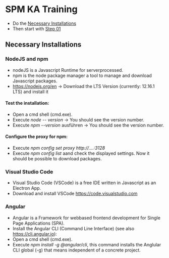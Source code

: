 # SPM KA Training

* Do the [Necessary Installations](https://github.com/spmka/training#notwendige-installationen)
* Then start with [Step 01](https://github.com/spmka/training/wiki)

## Necessary Installations
### NodeJS and npm
  * nodeJS is a Javascript Runtime for serverprocessed. 
  * npm is the node package manager a tool to manage and download Javascript packages.
  * https://nodejs.org/en -> Download the LTS Version (currently: 12.16.1 LTS) and install it
  
  #### Test the installation:
  * Open a cmd shell (cmd.exe).
  * Execute *node -- version* -> You should see the version number.
  * Execute *npm --version* ausführen -> You should see the version number.
  
  #### Configure the proxy for npm:
  * Execute *npm config set proxy http://....:3128*
  * Execute *npm config list* aand check the displayed settings. Now it should be possible to download packages.
  
### Visual Studio Code
  * Visual Studio Code (VSCode) is a free IDE written in Javascript as an Electron App.
  * Download and install VSCode https://code.visualstudio.com
  
### Angular
  * Angular is a Framework for webbased frontend development for Single Page Applications (SPA).
  * Install the Angular CLI (Command Line Interface) (see also https://cli.angular.io):
  * Open a cmd shell (cmd.exe).
  * Execute *npm install -g @angular/cli*, this command installs the Anglular CLI global (-g) that means independent of a concrete project.

